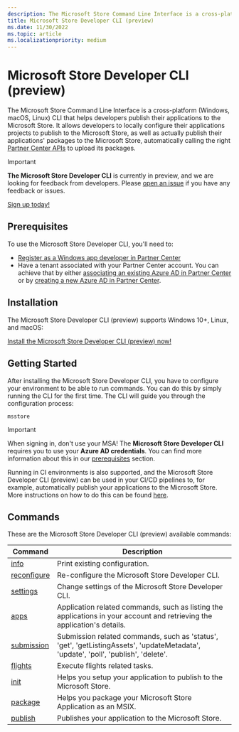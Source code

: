 ```yaml
---
description: The Microsoft Store Command Line Interface is a cross-platform CLI that helps developers access the Microsoft Store APIs, for both managed, as well as unmanaged applications.
title: Microsoft Store Developer CLI (preview)
ms.date: 11/30/2022
ms.topic: article
ms.localizationpriority: medium
---
```


# Microsoft Store Developer CLI (preview)

The Microsoft Store Command Line Interface is a cross-platform (Windows, macOS, Linux) CLI that helps developers publish their applications to the Microsoft Store. It allows developers to locally configure their applications projects to publish to the Microsoft Store, as well as actually publish their applications' packages to the Microsoft Store, automatically calling the right [Partner Center APIs](/partner-center/develop/partner-center-rest-api-reference) to upload its packages.


> [!Important]
> **The Microsoft Store Developer CLI** is currently in preview, and we are looking for feedback from developers. Please [open an issue](https://github.com/microsoft/msstore-cli/issues) if you have any feedback or issues.

[Sign up today!](https://developer.microsoft.com/store/register)

## Prerequisites

To use the Microsoft Store Developer CLI, you'll need to:
- [Register as a Windows app developer in Partner Center](/windows/apps/publish/partner-center/partner-center-developer-account)
- Have a tenant associated with your Partner Center account. You can achieve that by either [associating an existing Azure AD in Partner Center](/windows/apps/publish/partner-center/associate-existing-azure-ad-tenant-with-partner-center-account) or by [creating a new Azure AD in Partner Center](/windows/apps/publish/partner-center/create-new-azure-ad-tenant).

## Installation

The Microsoft Store Developer CLI (preview) supports Windows 10+, Linux, and macOS:

[Install the Microsoft Store Developer CLI (preview) now!](install.md)

## Getting Started

After installing the Microsoft Store Developer CLI, you have to configure your environment to be able to run commands. You can do this by simply running the CLI for the first time. The CLI will guide you through the configuration process:

```console
msstore
```

> [!Important]
> When signing in, don't use your MSA! The **Microsoft Store Developer CLI** requires you to use your **Azure AD credentials**. You can find more information about this in our [prerequisites](#prerequisites) section.

Running in CI environments is also supported, and the Microsoft Store Developer CLI (preview) can be used in your CI/CD pipelines to, for example, automatically publish your applications to the Microsoft Store. More instructions on how to do this can be found [here](ci-cd-environments.md).

## Commands

These are the Microsoft Store Developer CLI (preview) available commands:

| Command                                                                                                     | Description          |
|-------------------------------------------------------------------------------------------------------------|----------------------|
| [info](info-command.md) | Print existing configuration. |
| [reconfigure](reconfigure-command.md) | Re-configure the Microsoft Store Developer CLI. |
| [settings](settings-command.md) | Change settings of the Microsoft Store Developer CLI. |
| [apps](apps-command.md) | Application related commands, such as listing the applications in your account and retrieving the application's details. |
| [submission](submission-command.md) | Submission related commands, such as 'status', 'get', 'getListingAssets', 'updateMetadata', 'update', 'poll', 'publish', 'delete'. |
| [flights](flights-command.md) | Execute flights related tasks. |
| [init](init-command.md) | Helps you setup your application to publish to the Microsoft Store. |
| [package](package-command.md) | Helps you package your Microsoft Store Application as an MSIX. |
| [publish](publish-command.md) | Publishes your application to the Microsoft Store. |
